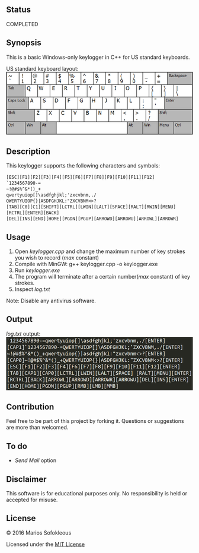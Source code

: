 ## Status
COMPLETED

## Synopsis
This is a basic Windows-only keylogger in C++ for US standard keyboards. 

US standard keyboard layout:
![us-std-keyboard keyboard](us-std-keyboard.png)

## Description 
This keylogger supports the following characters and symbols:
```
[ESC][F1][F2][F3][F4][F5][F6][F7][F8][F9][F10][F11][F12]
`1234567890-=
~!@#$%^&*()_+
qwertyuiop[]\asdfghjkl;'zxcvbnm,./
QWERTYUIOP{}|ASDFGHJKL:"ZXCVBNM<>?
[TAB][C0][C1][SHIFT][LCTRL][LWIN][LALT][SPACE][RALT][RWIN][MENU][RCTRL][ENTER][BACK]
[DEL][INS][END][HOME][PGDN][PGUP][ARROWD][ARROWU][ARROWL][ARROWR] 
```

## Usage
1. Open *keylogger.cpp* and change the maximum number of key strokes you wish to record (*max* constant)
2. Compile with MinGW: g++ keylogger.cpp -o keylogger.exe
3. Run *keylogger.exe*
4. The program will terminate after a certain number(*max* constant) of key strokes.
5. Inspect *log.txt*

Note: Disable any antivirus software. 

## Output
*log.txt* output:
![log-output output](output.png)

## Contribution
Feel free to be part of this project by forking it. Questions or suggestions are more than welcomed.

## To do
- *Send Mail* option

## Disclaimer
This software is for educational purposes only. No responsibility is held or accepted for misuse.

## License
&copy; 2016 Marios Sofokleous

Licensed under the [MIT License](LICENSE)
